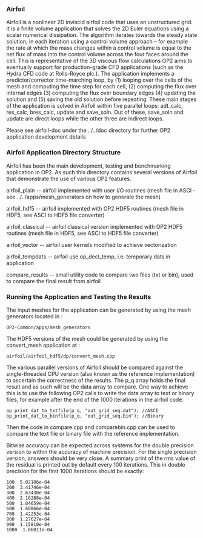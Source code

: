 ### Airfoil

Airfoil is a nonlinear 2D inviscid airfoil code that uses an unstructured grid. It is a finite volume application that
solves the 2D Euler equations using a scalar numerical dissipation. The algorithm iterates towards the steady state
solution, in each iteration using a control volume approach – for example the rate at which the mass changes within a
control volume is equal to the net flux of mass into the control volume across the four faces around the cell. This is
representative of the 3D viscous flow calculations OP2 aims to eventually support for production-grade CFD applications
(such as the Hydra CFD code at Rolls-Royce plc.). The application implements a predictor/corrector time-marching
loop, by (1) looping over the cells of the mesh and computing the time step for each cell, (2) computing the flux over
internal edges (3) computing the flux over boundary edges (4) updating the solution and (5) saving the old solution
before repeating. These main stages of the application is solved in Airfoil within five parallel loops: adt_calc,
res_calc, bres_calc, update and save_soln. Out of these, save_soln and update are direct loops while the other three are
indirect loops.

Please see airfoil-doc under the ../../doc directory for further OP2 application development details

### Airfoil Application Directory Structure

Airfoil has been the main development, testing and benchmarking application in OP2. As such this directory contains
several versions of Airfoil that demonstrate the use of various OP2 features.

airfoil_plain -- airfoil implemented with user I/O routines (mesh file in ASCI - see ../../apps/mesh_generators
on how to generate the mesh)

airfoil_hdf5 -- airfoil implemented with OP2 HDF5 routines (mesh file in HDF5, see ASCI to HDF5 file converter)

airfoil_classical -- airfoil classical version implemented with OP2 HDF5 routines (mesh file in HDF5, see ASCI to HDF5 file converter)

airfoil_vector -- airfoil user kernels modified to achieve vectorization

airfoil_tempdats -- airfoil use op_decl_temp, i.e. temporary dats in application

compare_results -- small utility code to compare two files (txt or bin), used to compare the final result from airfoil

### Running the Application and Testing the Results

The input meshes for the application can be generated by using the mesh generators located in :
```
OP2-Common/apps/mesh_generators
```
The HDF5 versions of the mesh could be generated by using the convert_mesh application at : 
```
airfoil/airfoil_hdf5/dp/convert_mesh.cpp
```


The various parallel versions of Airfoil should be compared against the single-threaded CPU version (also known as the
reference implementation) to ascertain the correctness of the results. The p_q array holds the final result and as such
will be the data array to compare. One way to achieve this is to use the following OP2 calls to write the data array to
text or binary files, for example after the end of the 1000 iterations in the airfoil code.

```
op_print_dat_to_txtfile(p_q, "out_grid_seq.dat"); //ASCI
op_print_dat_to_binfile(p_q, "out_grid_seq.bin"); //Binary
```

Then the code in compare.cpp and comparebin.cpp can be used to compare the text file or binary file with the reference
implementation.

Bitwise accuracy can be expected across systems for the double precision version to within the accuracy of machine
precision. For the single precision version, answers should be very close. A summary print of the rms value of the
residual is printed out by default every 100 iterations. This in double precision for the first 1000 iterations should
be exactly:

```
100  5.02186e-04
200  3.41746e-04
300  2.63430e-04
400  2.16288e-04
500  1.84659e-04
600  1.60866e-04
700  1.42253e-04
800  1.27627e-04
900  1.15810e-04
1000  1.06011e-04
```
